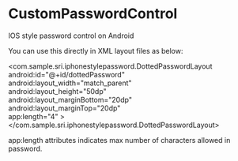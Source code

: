 CustomPasswordControl
=====================

IOS style password control on Android

You can use this directly in XML layout files as below:

<com.sample.sri.iphonestylepassword.DottedPasswordLayout  
     android:id="@+id/dottedPassword"  
     android:layout_width="match_parent"  
     android:layout_height="50dp"  
     android:layout_marginBottom="20dp"  
     android:layout_marginTop="20dp"  
     app:length="4" >  
   </com.sample.sri.iphonestylepassword.DottedPasswordLayout>
   
app:length attributes indicates max number of characters allowed in password.

